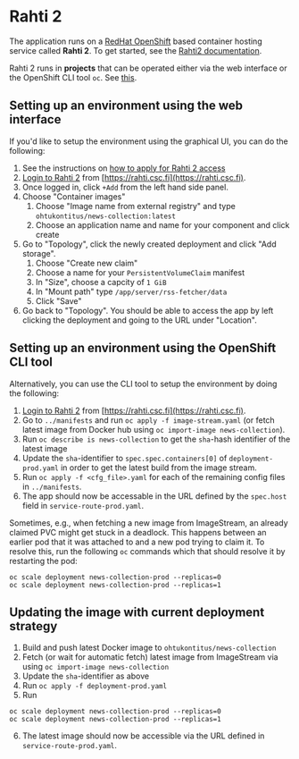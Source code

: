 # Rahti 2

The application runs on a [RedHat OpenShift](https://en.wikipedia.org/wiki/OpenShift) based container hosting service called
**Rahti 2**. To get started, see the [Rahti2 documentation](https://docs.csc.fi/cloud/rahti2/).

Rahti 2 runs in **projects** that can be operated either via the web interface or the OpenShift CLI tool `oc`. 
See [this](https://docs.csc.fi/cloud/rahti2/access/).

## Setting up an environment using the web interface

If you'd like to setup the environment using the graphical UI, you can do the following:

1. See the instructions on [how to apply for Rahti 2 access](https://docs.csc.fi/cloud/rahti2/access/)
2. [Login to Rahti 2](https://docs.csc.fi/cloud/rahti2/usage/getting_started/) from [https://rahti.csc.fi](https://rahti.csc.fi).
3. Once logged in, click `+Add` from the left hand side panel.
4. Choose "Container images"
    1. Choose "Image name from external registry" and type `ohtukontitus/news-collection:latest`
    2. Choose an application name and name for your component and click create
5. Go to "Topology", click the newly created deployment and click "Add storage".
    1. Choose "Create new claim"
    2. Choose a name for your `PersistentVolumeClaim` manifest
    3. In "Size", choose a capcity of `1 GiB`
    4. In "Mount path" type `/app/server/rss-fetcher/data`
    5. Click "Save"
6. Go back to "Topology". You should be able to access the app by left clicking the deployment and going to the URL under "Location".

## Setting up an environment using the OpenShift CLI tool

Alternatively, you can use the CLI tool to setup the environment by doing the following:

1. [Login to Rahti 2](https://docs.csc.fi/cloud/rahti2/usage/getting_started/) from [https://rahti.csc.fi](https://rahti.csc.fi).
2. Go to `../manifests` and run `oc apply -f image-stream.yaml`  (or fetch latest image from Docker hub using `oc import-image news-collection`).
3. Run `oc describe is news-collection` to get the `sha`-hash identifier of the latest image
4. Update the `sha`-identifier to `spec.spec.containers[0]` of `deployment-prod.yaml` in order to get the latest build from the image stream.
5. Run `oc apply -f <cfg_file>.yaml` for each of the remaining config files in `../manifests`.
6. The app should now be accessable in the URL defined by the `spec.host` field in `service-route-prod.yaml`.

Sometimes, e.g., when fetching a new image from ImageStream, an already claimed PVC might get stuck in a deadlock. This happens
between an earlier pod that it was attached to and a new pod trying to claim it. To resolve this, run the following `oc` commands which that should resolve it by restarting the pod:
```
oc scale deployment news-collection-prod --replicas=0
oc scale deployment news-collection-prod --replicas=1
```

## Updating the image with current deployment strategy

1. Build and push latest Docker image to `ohtukontitus/news-collection`
2. Fetch (or wait for automatic fetch) latest image from ImageStream via using `oc import-image news-collection`
3. Update the `sha`-identifier as above
4. Run `oc apply -f deployment-prod.yaml`
5. Run 
```
oc scale deployment news-collection-prod --replicas=0
oc scale deployment news-collection-prod --replicas=1
```
6. The latest image should now be accessible via the URL defined in `service-route-prod.yaml`.